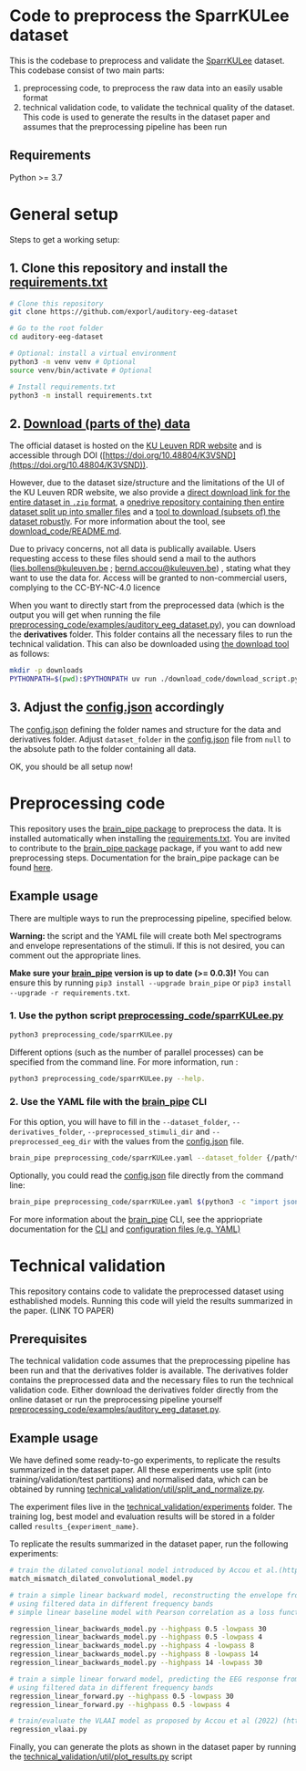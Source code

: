 Code to preprocess the SparrKULee dataset
=========================================
This is the codebase to preprocess and validate the [SparrKULee](https://doi.org/10.48804/K3VSND) dataset.
This codebase consist of two main parts: 
1) preprocessing code, to preprocess the raw data into an easily usable format 
2) technical validation code, to validate the technical quality of the dataset. 
This code is used to generate the results in the dataset paper and assumes that the preprocessing pipeline has been run

Requirements
------------

Python >= 3.7

# General setup

Steps to get a working setup:

## 1. Clone this repository and install the [requirements.txt](requirements.txt)
```bash
# Clone this repository
git clone https://github.com/exporl/auditory-eeg-dataset

# Go to the root folder
cd auditory-eeg-dataset

# Optional: install a virtual environment
python3 -m venv venv # Optional
source venv/bin/activate # Optional

# Install requirements.txt
python3 -m install requirements.txt
```

## 2. [Download (parts of the) data](download_code/README.md) 

The official dataset is hosted on the [KU Leuven RDR website](https://doi.org/10.48804/K3VSND) and is accessible through DOI ([https://doi.org/10.48804/K3VSND](https://doi.org/10.48804/K3VSND)).

However, due to the dataset size/structure and the limitations of the UI of the KU Leuven RDR website, we also provide a [direct download link for the entire dataset in `.zip` format](https://rdr.kuleuven.be/api/access/dataset/:persistentId/?persistentId=doi:10.48804/K3VSND), a [onedrive repository containing then entire dataset split up into smaller files](https://kuleuven-my.sharepoint.com/:f:/g/personal/lies_bollens_kuleuven_be/EulH76nkcwxIuK--XJhLxKQBaX8_GgAX-rTKK7mskzmAZA?e=N6M5Ll) and a [tool to download (subsets of) the dataset robustly](download_code/README.md).
For more information about the tool, see [download_code/README.md](download_code/README.md). 

Due to privacy concerns, not all data is publically available. Users requesting access to these files should send a mail to the authors (lies.bollens@kuleuven.be ; bernd.accou@kuleuven.be) , stating what they want to use the data for. Access will be granted to non-commercial users, complying to the CC-BY-NC-4.0 licence

When you want to directly start from the preprocessed data (which is the output you will get when running the file 
[preprocessing_code/examples/auditory_eeg_dataset.py](preprocessing_code/examples/auditory_eeg_dataset.py)), 
you can download the **derivatives** folder. This folder contains all the necessary files to run the technical validation. This can also be downloaded using [the download tool](download_code/README.md) as follows:

```bash
mkdir -p downloads
PYTHONPATH=$(pwd):$PYTHONPATH uv run ./download_code/download_script.py --subset preprocessed ./downloads
```


## 3. Adjust the [config.json](config.json) accordingly

The [config.json](config.json) defining the folder names and structure for the data and derivatives folder.
Adjust `dataset_folder` in the [config.json](config.json) file from `null` to the absolute path to the folder containing all data.
  

OK, you should be all setup now!

Preprocessing code 
==================  

This repository uses the [brain_pipe package](https://github.com/exporl/brain_pipe) 
to preprocess the data. It is installed automatically when installing the [requirements.txt](requirements.txt).
You are invited to contribute to the [brain_pipe package](https://github.com/exporl/brain_pipe)  package, if you want to add new preprocessing steps.
Documentation for the brain_pipe package can be found [here](https://exporl.github.io/brain_pipe/).

Example usage
-------------

There are multiple ways to run the preprocessing pipeline, specified below.

**Warning:** the script and the YAML file will create both Mel spectrograms and envelope representations of the stimuli.
If this is not desired, you can comment out the appropriate lines.

**Make sure your [brain_pipe](brain_pipe) version is up to date (>= 0.0.3)!** 
You can ensure this by running `pip3 install --upgrade brain_pipe` or `pip3 install --upgrade -r requirements.txt`.

### 1. Use the python script [preprocessing_code/sparrKULee.py](preprocessing_code/sparrKULee.py)

```bash
python3 preprocessing_code/sparrKULee.py
```

Different options (such as the number of parallel processes) can be specified from the command line.
For more information, run :

```bash
python3 preprocessing_code/sparrKULee.py --help.
```

### 2. Use the YAML file with the [brain_pipe](https://github.com/exporl/brain_pipe) CLI

For this option, you will have to fill in the `--dataset_folder`, `--derivatives_folder`,
`--preprocessed_stimuli_dir` and `--preprocessed_eeg_dir` with the values from the [config.json](config.json) file.

```bash
brain_pipe preprocessing_code/sparrKULee.yaml --dataset_folder {/path/to/dataset} --derivatives_folder {derivatives_folder} --preprocessed_stimuli_dir {preprocessed_stimuli_dir} --preprocessed_eeg_dir {preprocessed_eeg_dir}
```

Optionally, you could read the [config.json](config.json) file directly from the command line:

```bash
brain_pipe preprocessing_code/sparrKULee.yaml $(python3 -c "import json; f=open('config.json'); d=json.load(f); f.close(); print(' '.join([f'--{x}={y}' for x,y in d.items() if 'split_folder' != x]))")
```

For more information about the [brain_pipe](https://github.com/exporl/brain_pipe) CLI,
see the appriopriate documentation for the [CLI](https://exporl.github.io/brain_pipe/cli.html) and [configuration files (e.g. YAML)](https://exporl.github.io/brain_pipe/configuration.html)

Technical validation
====================
This repository contains code to validate the preprocessed dataset using esthablished models.
Running this code will yield the results summarized in the paper. (LINK TO PAPER)

Prerequisites 
-------------
The technical validation code assumes that the preprocessing pipeline has been run and that the derivatives folder is available.
The derivatives folder contains the preprocessed data and the necessary files to run the technical validation code.
Either download the derivatives folder directly from the online dataset or run the preprocessing pipeline yourself [preprocessing_code/examples/auditory_eeg_dataset.py](preprocessing_code/examples/auditory_eeg_dataset.py).

Example usage
-------------

We have defined some ready-to-go experiments, to replicate the results summarized in the dataset paper. 
All these experiments use split (into training/validation/test partitions) and normalised data, which can be obtained by 
running [technical_validation/util/split_and_normalize.py](technical_validation/util/split_and_normalize.py).

The experiment files live in the  [technical_validation/experiments](technical_validation/experiments) folder. The training log,
best model and evaluation results will be stored in a folder called
`results_{experiment_name}`.

To replicate the results summarized in the dataset paper, run the following experiments:
```bash
# train the dilated convolutional model introduced by Accou et al.(https://doi.org/10.1088/1741-2552/ac33e9) 
match_mismatch_dilated_convolutional_model.py

# train a simple linear backward model, reconstructing the envelope from EEG
# using filtered data in different frequency bands
# simple linear baseline model with Pearson correlation as a loss function, similar to the baseline model used in Accou et al (2022) (https://www.biorxiv.org/content/10.1101/2022.09.28.509945).

regression_linear_backwards_model.py --highpass 0.5 -lowpass 30
regression_linear_backwards_model.py --highpass 0.5 -lowpass 4
regression_linear_backwards_model.py --highpass 4 -lowpass 8
regression_linear_backwards_model.py --highpass 8 -lowpass 14
regression_linear_backwards_model.py --highpass 14 -lowpass 30

# train a simple linear forward model, predicting the EEG response from the envelope, 
# using filtered data in different frequency bands
regression_linear_forward.py --highpass 0.5 -lowpass 30
regression_linear_forward.py --highpass 0.5 -lowpass 4

# train/evaluate the VLAAI model as proposed by Accou et al (2022) (https://www.biorxiv.org/content/10.1101/2022.09.28.509945). You can find a pre-trained model at VLAAI's github page (https://github.com/exporl/vlaai).
regression_vlaai.py 
```

Finally, you can generate the plots as shown in the dataset paper by running the [technical_validation/util/plot_results.py](technical_validation/util/plot_results.py) script 

